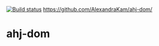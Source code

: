 [![Build status](https://ci.appveyor.com/api/projects/status/3pt7hxcuox2bx5h1?svg=true)](https://ci.appveyor.com/project/AlexandraKam/ahj-dom)
https://github.com/AlexandraKam/ahj-dom/
# ahj-dom
